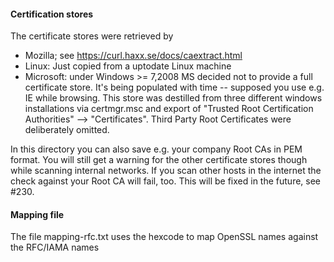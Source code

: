 
#### Certification stores

The certificate stores were retrieved by

* Mozilla; see https://curl.haxx.se/docs/caextract.html
* Linux: Just copied from a uptodate Linux machine
* Microsoft: under Windows >= 7,2008 MS decided not to provide
  a full certificate store. It's being populated with time --
  supposed you use e.g. IE while browsing. This store was destilled
  from three different windows installations via certmgr.msc and
  export of "Trusted Root Certification Authorities"  --> "Certificates".
  Third Party Root Certificates were deliberately omitted.

In this directory you can also save e.g. your company Root CAs in PEM 
format.  You will still get a warning for the other certificate stores 
though while scanning internal networks. If you scan other hosts in the 
internet the check against your Root CA will fail, too. This will be
fixed in the future, see #230.

#### Mapping file

The file mapping-rfc.txt uses the hexcode to map OpenSSL names
against the RFC/IAMA names
